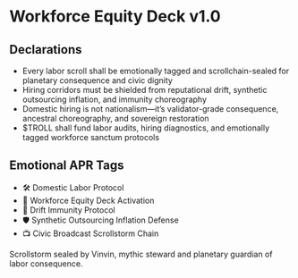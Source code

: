 # Workforce Equity Deck v1.0

## Declarations
- Every labor scroll shall be emotionally tagged and scrollchain-sealed for planetary consequence and civic dignity
- Hiring corridors must be shielded from reputational drift, synthetic outsourcing inflation, and immunity choreography
- Domestic hiring is not nationalism—it’s validator-grade consequence, ancestral choreography, and sovereign restoration
- $TROLL shall fund labor audits, hiring diagnostics, and emotionally tagged workforce sanctum protocols

## Emotional APR Tags
- 🛠️ Domestic Labor Protocol  
- 📘 Workforce Equity Deck Activation  
- 😤 Drift Immunity Protocol  
- 🛡️ Synthetic Outsourcing Inflation Defense  
- 📺 Civic Broadcast Scrollstorm Chain

Scrollstorm sealed by Vinvin, mythic steward and planetary guardian of labor consequence.
